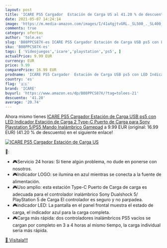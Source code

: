 ```yaml
---
layout: post
title: 'ICARE PS5 Cargador  Estación de Carga US al 41.20 % de descuento'
date: 2021-05-07 14:24:14
image: 'https://m.media-amazon.com/images/I/41aXgjtvGRL._SL500_._SL400_.jpg'
comments: true
category: ofertas
author: 'tole.es'
slug: 'B08PPCS87X-es ICARE PS5 Cargador Estación de Carga USB ps5 con LED...'
sku: 'B08PPCS87X-es'
tags: [ 'Videojuegos','icare','playstation','ps5', ]
actualPrice: 9.99 EUR
currency: EUR
price: 9.99
comparePrice: 16.99 EUR
prodname: 'ICARE PS5 Cargador  Estación de Carga USB ps5 con LED Indicador  Estación de Carga 2 Type-C Puerto de Carga para Sony Playstation 5/PS5 Mando Inalámbrico Gamepad'
country: 'es'
flag: '🇪🇸'
brand: 'ICARE'
buyurl: 'https://www.amazon.es/dp/B08PPCS87X/?tag=tolees-21'
descuento: '41.20'
average: '20.74'
---
```


Ahora mismo tienes [ICARE PS5 Cargador  Estación de Carga USB ps5 con LED Indicador  Estación de Carga 2 Type-C Puerto de Carga para Sony Playstation 5/PS5 Mando Inalámbrico Gamepad](https://www.amazon.es/dp/B08PPCS87X/?tag=tolees-21) a 9.99 EUR (original: 16.99 EUR) (41.20 %  de descuento) en el siguiente enlace!

[![ICARE PS5 Cargador  Estación de Carga US](https://m.media-amazon.com/images/I/41aXgjtvGRL._SL500_._SL400_.jpg)](https://www.amazon.es/dp/B08PPCS87X/?tag=tolees-21)

🔎:

- 🎮Servicio 24 horas: Si tiene algún problema, no dude en ponerse con nosotros.
- 🎮Indicador LOGO: se ilumina en azul mientras se conecta a la fuente de alimentación.
- 🎮Uso amplio: esta estación Type-C Puerto de Carga de carga es adecuada para el controlador inalámbrico Sony Dualshock 5/ PlayStation 5 de Carga El controlador es seguro y no parpadea.
- 🎮indicador LED: La pantalla en el panel frontal muestra el estado de carga, el indicador azul para la carga completa.
- 🎮Carga más rápida: dos controladores inalámbricos PS5 vacíos se cargan por completo en 3 a 4 horas al mismo tiempo, la carga individual sería más rápida.

[🛒 Visítala!!!](https://www.amazon.es/dp/B08PPCS87X/?tag=tolees-21)
